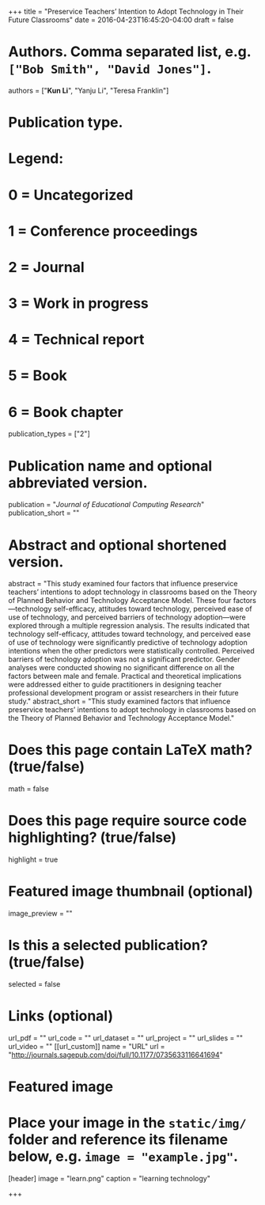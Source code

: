 +++
title = "Preservice Teachers’ Intention to Adopt Technology in Their Future Classrooms"
date = 2016-04-23T16:45:20-04:00
draft = false

# Authors. Comma separated list, e.g. `["Bob Smith", "David Jones"]`.
authors = ["**Kun Li**", "Yanju Li", "Teresa Franklin"]

# Publication type.
# Legend:
# 0 = Uncategorized
# 1 = Conference proceedings
# 2 = Journal
# 3 = Work in progress
# 4 = Technical report
# 5 = Book
# 6 = Book chapter
publication_types = ["2"]

# Publication name and optional abbreviated version.
publication = "*Journal of Educational Computing Research*"
publication_short = ""

# Abstract and optional shortened version.
abstract = "This study examined four factors that influence preservice teachers’ intentions to adopt technology in classrooms based on the Theory of Planned Behavior and Technology Acceptance Model. These four factors—technology self-efficacy, attitudes toward technology, perceived ease of use of technology, and perceived barriers of technology adoption—were explored through a multiple regression analysis. The results indicated that technology self-efficacy, attitudes toward technology, and perceived ease of use of technology were significantly predictive of technology adoption intentions when the other predictors were statistically controlled. Perceived barriers of technology adoption was not a significant predictor. Gender analyses were conducted showing no significant difference on all the factors between male and female. Practical and theoretical implications were addressed either to guide practitioners in designing teacher professional development program or assist researchers in their future study."
abstract_short = "This study examined factors that influence preservice teachers’ intentions to adopt technology in classrooms based on the Theory of Planned Behavior and Technology Acceptance Model."

# Does this page contain LaTeX math? (true/false)
math = false

# Does this page require source code highlighting? (true/false)
highlight = true

# Featured image thumbnail (optional)
image_preview = ""

# Is this a selected publication? (true/false)
selected = false

# Links (optional)
url_pdf = ""
url_code = ""
url_dataset = ""
url_project = ""
url_slides = ""
url_video = ""
[[url_custom]]
    name = "URL"
    url = "http://journals.sagepub.com/doi/full/10.1177/0735633116641694"
# Featured image
# Place your image in the `static/img/` folder and reference its filename below, e.g. `image = "example.jpg"`.
[header]
image = "learn.png"
caption = "learning technology"

+++
